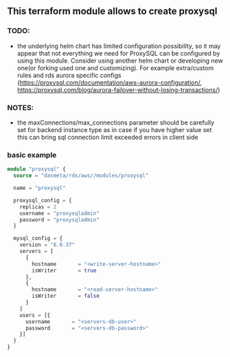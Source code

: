 ## This terraform module allows to create proxysql

### TODO:
-  the underlying helm chart has limited configuration possibility, so it may appear that not everything we need for ProxySQL can be configured by using this module. Consider using another helm chart or developing new one(or forking used one and customizing). For example extra/custom rules and rds aurora specific configs (https://proxysql.com/documentation/aws-aurora-configuration/, https://proxysql.com/blog/aurora-failover-without-losing-transactions/)


### NOTES:
- the maxConnections/max_connections parameter should be carefully set for backend instance type as in case if you have higher value set this can bring sql connection limit exceeded errors in client side

### basic example

```terraform
module "proxysql" {
  source = "dasmeta/rds/aws//modules/proxysql"

  name = "proxysql"

  proxysql_config = {
    replicas = 2
    username = "proxysqladmin"
    password = "proxysqladmin"
  }

  mysql_config = {
    version = "8.0.37"
    servers = [
      {
        hostname       = "<write-server-hostname>"
        isWriter       = true
      },
      {
        hostname       = "<read-server-hostname>"
        isWriter       = false
      }
    ]
    users = [{
      username       = "<servers-db-user>"
      password       = "<servers-db-password>"
    }]
  }
}
```
